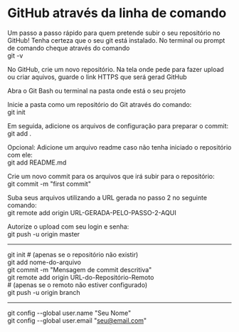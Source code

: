# GitHub através da linha de comando

Um passo a passo rápido para quem pretende subir o seu repositório no GitHub!
Tenha certeza que o seu git está instalado. No terminal ou prompt de comando cheque através do comando <br>
git -v

No GitHub, crie um novo repositório. Na tela onde pede para fazer upload ou criar aquivos, guarde o link HTTPS que será gerad GitHub

Abra o Git Bash ou terminal na pasta onde está o seu projeto

Inicie a pasta como um repositório do Git através do comando:<br>
git init

Em seguida, adicione os arquivos de configuração para preparar o commit:<br>
git add .

Opcional: Adicione um arquivo readme caso não tenha iniciado o repositório com ele:<br>
git add README.md

Crie um novo commit para os arquivos que irá subir para o repositório:<br>
git commit -m "first commit"

Suba seus arquivos utilizando a URL gerada no passo 2 no seguinte comando:<br>
git remote add origin URL-GERADA-PELO-PASSO-2-AQUI

Autorize o upload com seu login e senha:<br>
git push -u origin master

---

git init  # (apenas se o repositório não existir) <br>
git add nome-do-arquivo<br>
git commit -m "Mensagem de commit descritiva"<br>
git remote add origin URL-do-Repositório-Remoto  <br># (apenas se o remoto não estiver configurado)<br>
git push -u origin branch

---

git config --global user.name "Seu Nome"<br>
git config --global user.email "seu@email.com"<br>